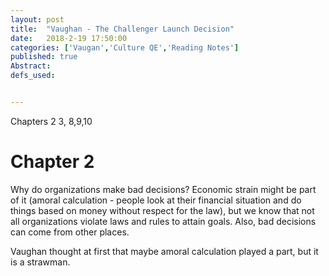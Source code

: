 ```yaml
---
layout: post
title:  "Vaughan - The Challenger Launch Decision"
date:   2018-2-19 17:50:00
categories: ['Vaugan','Culture QE','Reading Notes']
published: true
Abstract:
defs_used:


---
```


Chapters 2 3, 8,9,10

# Chapter 2

Why do organizations make bad decisions? Economic strain might be part of it (amoral calculation - people look at their financial situation and do things based on money without respect for the law), but we know that not all organizations violate laws and rules to attain goals. Also, bad decisions can come from other places.

Vaughan thought at first that maybe amoral calculation played a part, but it is a strawman. 
